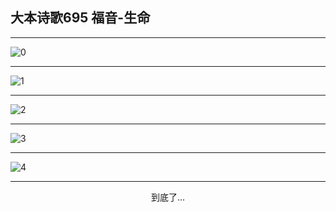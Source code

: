 
## 大本诗歌695 福音-生命
        
<div id="aplayer0"></div>

---

<img alt="0" data-original="/data/d0690/0">

---

<img alt="1" data-original="/data/d0690/1">

---

<img alt="2" data-original="/data/d0690/2">

---

<img alt="3" data-original="/data/d0690/3">

---

<img alt="4" data-original="/data/d0690/4">

---

<p style="text-align: center">到底了...</p>

<script src="/js/dist-view.js"></script>

<script>
MAIN.id = 'd0690';
        
const ap0 = new APlayer({
    container: document.getElementById('aplayer0'),
    volume: 1,
    loop: 'none',
    preload: 'none',
    audio: [{
        name: '大本诗歌695.mp3',
        artist: '大本诗歌',
        url: 'https://res.wx.qq.com/voice/getvoice?mediaid=MzI0NTk3MDM5M18yMjQ3NDk2NDI5',
        cover: '/favicon'
    }]
});
</script>
